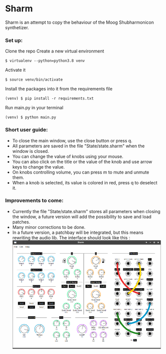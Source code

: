 # Sharm
Sharm is an attempt to copy the behaviour of the Moog Shubharmonicon synthetizer.

### Set up:
Clone the repo
Create a new virtual environment
```console
$ virtualenv --python=python3.8 venv
```
Activate it
```console
$ source venv/bin/activate
```
Install the packages into it from the requirements file
```console
(venv) $ pip install -r requirements.txt
```
Run main.py in your terminal
```console
(venv) $ python main.py
```
### Short user guide:
* To close the main window, use the close button or press q.
* All parameters are saved in the file "State/state.sharm" when the window is closed.
* You can change the value of knobs using your mouse.
* You can also click on the title or the value of the knob and use arrow keys to change the value.
* On knobs controlling volume, you can press m to mute and unmute them.
* When a knob is selected, its value is colored in red, press q to deselect it.

### Improvements to come:
* Currently the file "State/state.sharm" stores all parameters when closing the window, a future version will add the possibility to save and load patches.
* Many minor corrections to be done.
* In a future version, a patchbay will be integrated, but this means rewriting the audio lib. The interface should look like this :
![Interface of the synth](Gui/SharmGui.png)

